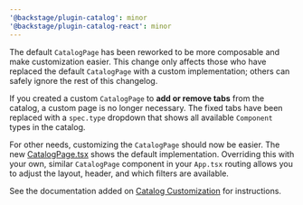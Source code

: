 ```yaml
---
'@backstage/plugin-catalog': minor
'@backstage/plugin-catalog-react': minor
---
```


The default `CatalogPage` has been reworked to be more composable and make
customization easier. This change only affects those who have replaced the
default `CatalogPage` with a custom implementation; others can safely ignore the
rest of this changelog.

If you created a custom `CatalogPage` to **add or remove tabs** from the
catalog, a custom page is no longer necessary. The fixed tabs have been replaced
with a `spec.type` dropdown that shows all available `Component` types in the
catalog.

For other needs, customizing the `CatalogPage` should now be easier. The new
[CatalogPage.tsx](https://github.com/backstage/backstage/blob/9a4baa74509b6452d7dc054d34cf079f9997166d/plugins/catalog/src/components/CatalogPage/CatalogPage.tsx)
shows the default implementation. Overriding this with your own, similar
`CatalogPage` component in your `App.tsx` routing allows you to adjust the
layout, header, and which filters are available.

See the documentation added on [Catalog
Customization](https://backstage.io/docs/features/software-catalog/catalog-customization)
for instructions.
